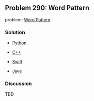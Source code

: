 ## Problem 290: Word Pattern

problem: [Word Pattern](https://leetcode.com/problems/word-pattern/)

### Solution

- [Python](../python/problem290.py)

- [C++](../cpp/problem290.cpp)

- [Swift](../swift/problem290.swift)

- [Java](../java/problem290.java)

### Discussion

TBD

